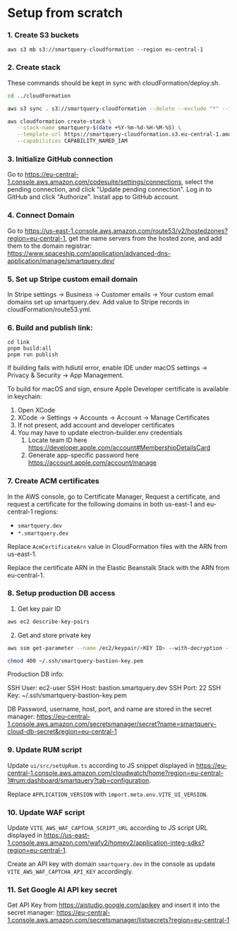 # Setup from scratch

### 1. Create S3 buckets

```
aws s3 mb s3://smartquery-cloudformation --region eu-central-1
```

### 2. Create stack

These commands should be kept in sync with cloudFormation/deploy.sh.

```sh
cd ../cloudFormation

aws s3 sync . s3://smartquery-cloudformation --delete --exclude "*" --include "*.yml"

aws cloudformation create-stack \
   --stack-name smartquery-$(date +%Y-%m-%d-%H-%M-%S) \
   --template-url https://smartquery-cloudformation.s3.eu-central-1.amazonaws.com/main.yml \
   --capabilities CAPABILITY_NAMED_IAM
```

### 3. Initialize GitHub connection

Go to https://eu-central-1.console.aws.amazon.com/codesuite/settings/connections, select the pending connection, and click "Update pending connection". Log in to GitHub and click "Authorize". Install app to GitHub account.

### 4. Connect Domain

Go to https://us-east-1.console.aws.amazon.com/route53/v2/hostedzones?region=eu-central-1, get the name servers from the hosted zone, and add them to the domain registrar: https://www.spaceship.com/application/advanced-dns-application/manage/smartquery.dev/

### 5. Set up Stripe custom email domain

In Stripe settings -> Business -> Customer emails -> Your custom email domains set up smartquery.dev. Add value to Stripe records in cloudFormation/route53.yml.

### 6. Build and publish link:

```
cd link
pnpm build:all
pnpm run publish
```

If building fails with hdiutil error, enable IDE under macOS settings -> Privacy & Security -> App Management.

To build for macOS and sign, ensure Apple Developer certificate is available in keychain:

1. Open XCode
2. XCode -> Settings -> Accounts -> Account -> Manage Certificates
3. If not present, add account and developer certificates
4. You may have to update electron-builder.env credentials
   1. Locate team ID here https://developer.apple.com/account#MembershipDetailsCard
   2. Generate app-specific password here https://account.apple.com/account/manage

### 7. Create ACM certificates

In the AWS console, go to Certificate Manager, Request a certificate, and request a certificate for the following domains in both us-east-1 and eu-central-1 regions:

- `smartquery.dev`
- `*.smartquery.dev`

Replace `AcmCertificateArn` value in CloudFormation files with the ARN from us-east-1.

Replace the certificate ARN in the Elastic Beanstalk Stack with the ARN from eu-central-1.

### 8. Setup production DB access

1. Get key pair ID

```sh
aws ec2 describe-key-pairs
```

2. Get and store private key

```sh
aws ssm get-parameter --name /ec2/keypair/<KEY ID> --with-decryption --query Parameter.Value --output text > ~/.ssh/smartquery-bastion-key.pem

chmod 400 ~/.ssh/smartquery-bastion-key.pem
```

Production DB info:

SSH User: ec2-user
SSH Host: bastion.smartquery.dev
SSH Port: 22
SSH Key: ~/.ssh/smartquery-bastion-key.pem

DB Password, username, host, port, and name are stored in the secret manager:
https://eu-central-1.console.aws.amazon.com/secretsmanager/secret?name=smartquery-cloud-db-secret&region=eu-central-1

### 9. Update RUM script

Update `ui/src/setUpRum.ts` according to JS snippet displayed in https://eu-central-1.console.aws.amazon.com/cloudwatch/home?region=eu-central-1#rum:dashboard/smartquery?tab=configuration.

Replace `APPLICATION_VERSION` with `import.meta.env.VITE_UI_VERSION`.

### 10. Update WAF script

Update `VITE_AWS_WAF_CAPTCHA_SCRIPT_URL` according to JS script URL displayed in https://us-east-1.console.aws.amazon.com/wafv2/homev2/application-integ-sdks?region=eu-central-1.

Create an API key with domain `smartquery.dev` in the console as update `VITE_AWS_WAF_CAPTCHA_API_KEY` accordingly.

### 11. Set Google AI API key secret

Get API Key from https://aistudio.google.com/apikey and insert it into the secret manager:
https://eu-central-1.console.aws.amazon.com/secretsmanager/listsecrets?region=eu-central-1

